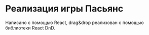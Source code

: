 # Реализация игры Пасьянс
Написано с помощью React, drag&drop реализован с помощью библиотеки React DnD.